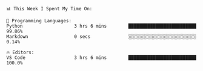 <!--START_SECTION:waka-->
```text
📊 This Week I Spent My Time On: 

💬 Programming Languages: 
Python                   3 hrs 6 mins        █████████████████████████   99.86% 
Markdown                 0 secs              ░░░░░░░░░░░░░░░░░░░░░░░░░   0.14%

🔥 Editors: 
VS Code                  3 hrs 6 mins        █████████████████████████   100.0%
```


<!--END_SECTION:waka-->
